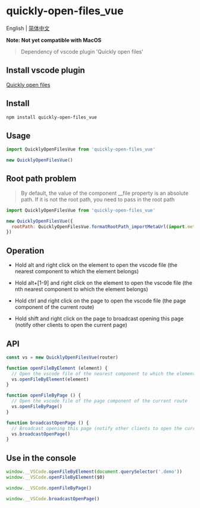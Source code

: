# quickly-open-files_vue

English | [简体中文](./README.zh-CN.md)

**Note: Not yet compatible with MacOS**

> Dependency of vscode plugin 'Quickly open files'

## Install vscode plugin

[Quickly open files](https://marketplace.visualstudio.com/items?itemName=jian-qin.quickly-open-files)

## Install

```bash
npm install quickly-open-files_vue
```

## Usage

```javascript
import QuicklyOpenFilesVue from 'quickly-open-files_vue'

new QuicklyOpenFilesVue()
```

## Root path problem

> By default, the value of the component __file property is an absolute path. If it is not the root path, you need to pass in the root path

```javascript
import QuicklyOpenFilesVue from 'quickly-open-files_vue'

new QuicklyOpenFilesVue({
  rootPath: QuicklyOpenFilesVue.formatRootPath_importMetaUrl(import.meta.url)
})
```

## Operation

- Hold alt and right click on the element to open the vscode file (the nearest component to which the element belongs)

- Hold alt+[1-9] and right click on the element to open the vscode file (the nth nearest component to which the element belongs)

- Hold ctrl and right click on the page to open the vscode file (the page component of the current route)

- Hold shift and right click on the page to broadcast opening this page (notify other clients to open the current page)

## API

```javascript
const vs = new QuicklyOpenFilesVue(router)

function openFileByElement (element) {
  // Open the vscode file of the nearest component to which the element belongs
  vs.openFileByElement(element)
}

function openFileByPage () {
  // Open the vscode file of the page component of the current route
  vs.openFileByPage()
}

function broadcastOpenPage () {
  // Broadcast opening this page (notify other clients to open the current page)
  vs.broadcastOpenPage()
}
```

## Use in the console

```javascript
window.__VSCode.openFileByElement(document.querySelector('.demo'))
window.__VSCode.openFileByElement($0)

window.__VSCode.openFileByPage()

window.__VSCode.broadcastOpenPage()
```
